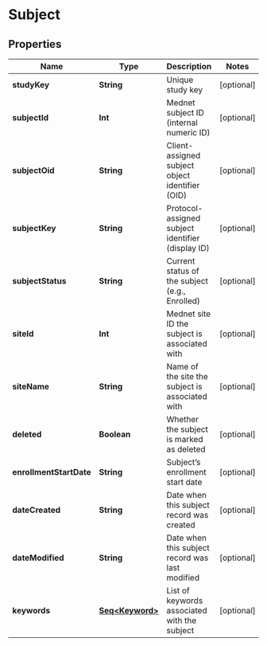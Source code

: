 

# Subject


## Properties

Name | Type | Description | Notes
------------ | ------------- | ------------- | -------------
**studyKey** | **String** | Unique study key |  [optional]
**subjectId** | **Int** | Mednet subject ID (internal numeric ID) |  [optional]
**subjectOid** | **String** | Client-assigned subject object identifier (OID) |  [optional]
**subjectKey** | **String** | Protocol-assigned subject identifier (display ID) |  [optional]
**subjectStatus** | **String** | Current status of the subject (e.g., Enrolled) |  [optional]
**siteId** | **Int** | Mednet site ID the subject is associated with |  [optional]
**siteName** | **String** | Name of the site the subject is associated with |  [optional]
**deleted** | **Boolean** | Whether the subject is marked as deleted |  [optional]
**enrollmentStartDate** | **String** | Subject’s enrollment start date |  [optional]
**dateCreated** | **String** | Date when this subject record was created |  [optional]
**dateModified** | **String** | Date when this subject record was last modified |  [optional]
**keywords** | [**Seq&lt;Keyword&gt;**](Keyword.md) | List of keywords associated with the subject |  [optional]



